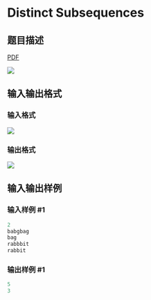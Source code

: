 # Distinct Subsequences

## 题目描述

[problemUrl]: https://uva.onlinejudge.org/index.php?option=com_onlinejudge&Itemid=8&category=12&page=show_problem&problem=1010

[PDF](https://uva.onlinejudge.org/external/100/p10069.pdf)

![](https://cdn.luogu.com.cn/upload/vjudge_pic/UVA10069/e0d7bf8860d5e2681bf94d866ace1b64660a7939.png)

## 输入输出格式

### 输入格式

![](https://cdn.luogu.com.cn/upload/vjudge_pic/UVA10069/ef28ca33d13b8c15d5355f8345659ae1106e2bf7.png)

### 输出格式

![](https://cdn.luogu.com.cn/upload/vjudge_pic/UVA10069/70595d87b894f0744bf21525870bee6f904669ac.png)

## 输入输出样例

### 输入样例 #1

```cpp
2
babgbag
bag
rabbbit
rabbit
```


### 输出样例 #1

```cpp
5
3
```


